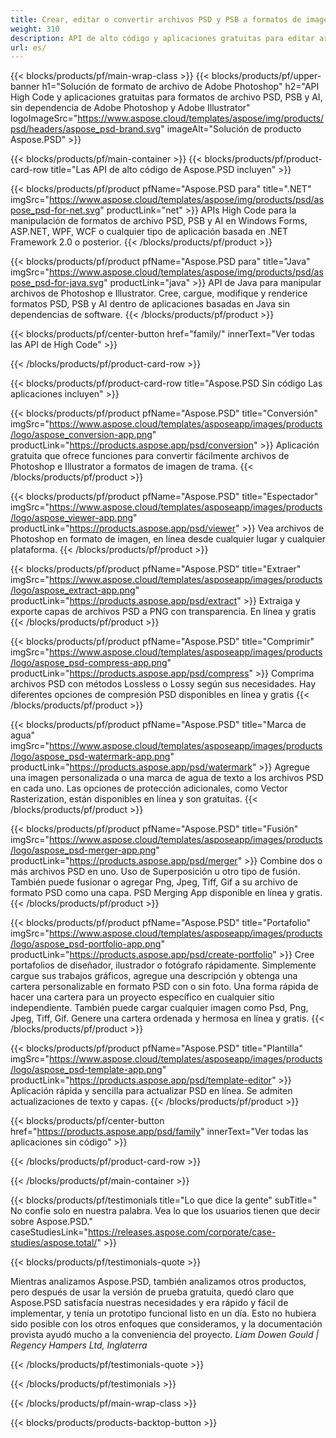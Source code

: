 ```yaml
---
title: Crear, editar o convertir archivos PSD y PSB a formatos de imagen y PDF
weight: 310
description: API de alto código y aplicaciones gratuitas para editar archivos de Photoshop. Capacidad para actualizar las propiedades de la capa, agregar marcas de agua, rotar la escala, Flip Crop, Dithering Raster Conversion.
url: es/
---
```


{{< blocks/products/pf/main-wrap-class >}}
{{< blocks/products/pf/upper-banner h1="Solución de formato de archivo de Adobe Photoshop" h2="API High Code y aplicaciones gratuitas para formatos de archivo PSD, PSB y AI, sin dependencia de Adobe Photoshop y Adobe Illustrator" logoImageSrc="https://www.aspose.cloud/templates/aspose/img/products/psd/headers/aspose_psd-brand.svg" imageAlt="Solución de producto Aspose.PSD" >}}

{{< blocks/products/pf/main-container >}}
{{< blocks/products/pf/product-card-row title="Las API de alto código de Aspose.PSD incluyen" >}}

{{< blocks/products/pf/product pfName="Aspose.PSD para" title=".NET" imgSrc="https://www.aspose.cloud/templates/aspose/img/products/psd/aspose_psd-for-net.svg" productLink="net" >}}
APIs High Code para la manipulación de formatos de archivo PSD, PSB y AI en Windows Forms, ASP.NET, WPF, WCF o cualquier tipo de aplicación basada en .NET Framework 2.0 o posterior.
{{< /blocks/products/pf/product >}}

{{< blocks/products/pf/product pfName="Aspose.PSD para" title="Java" imgSrc="https://www.aspose.cloud/templates/aspose/img/products/psd/aspose_psd-for-java.svg" productLink="java" >}}
API de Java para manipular archivos de Photoshop e Illustrator. Cree, cargue, modifique y renderice formatos PSD, PSB y AI dentro de aplicaciones basadas en Java sin dependencias de software.
{{< /blocks/products/pf/product >}}

{{< blocks/products/pf/center-button href="family/" innerText="Ver todas las API de High Code" >}}

{{< /blocks/products/pf/product-card-row >}}

{{< blocks/products/pf/product-card-row title="Aspose.PSD Sin código Las aplicaciones incluyen" >}}

{{< blocks/products/pf/product pfName="Aspose.PSD" title="Conversión" imgSrc="https://www.aspose.cloud/templates/asposeapp/images/products/logo/aspose_conversion-app.png" productLink="https://products.aspose.app/psd/conversion" >}}
Aplicación gratuita que ofrece funciones para convertir fácilmente archivos de Photoshop e Illustrator a formatos de imagen de trama.
{{< /blocks/products/pf/product >}}

{{< blocks/products/pf/product pfName="Aspose.PSD" title="Espectador" imgSrc="https://www.aspose.cloud/templates/asposeapp/images/products/logo/aspose_viewer-app.png" productLink="https://products.aspose.app/psd/viewer" >}}
Vea archivos de Photoshop en formato de imagen, en línea desde cualquier lugar y cualquier plataforma.
{{< /blocks/products/pf/product >}}

{{< blocks/products/pf/product pfName="Aspose.PSD" title="Extraer" imgSrc="https://www.aspose.cloud/templates/asposeapp/images/products/logo/aspose_extract-app.png" productLink="https://products.aspose.app/psd/extract" >}}
Extraiga y exporte capas de archivos PSD a PNG con transparencia. En línea y gratis
{{< /blocks/products/pf/product >}}

{{< blocks/products/pf/product pfName="Aspose.PSD" title="Comprimir" imgSrc="https://www.aspose.cloud/templates/asposeapp/images/products/logo/aspose_psd-compress-app.png" productLink="https://products.aspose.app/psd/compress" >}}
Comprima archivos PSD con métodos Lossless o Lossy según sus necesidades. Hay diferentes opciones de compresión PSD disponibles en línea y gratis
{{< /blocks/products/pf/product >}}

{{< blocks/products/pf/product pfName="Aspose.PSD" title="Marca de agua" imgSrc="https://www.aspose.cloud/templates/asposeapp/images/products/logo/aspose_psd-watermark-app.png" productLink="https://products.aspose.app/psd/watermark" >}}
Agregue una imagen personalizada o una marca de agua de texto a los archivos PSD en cada uno. Las opciones de protección adicionales, como Vector Rasterization, están disponibles en línea y son gratuitas.
{{< /blocks/products/pf/product >}}

{{< blocks/products/pf/product pfName="Aspose.PSD" title="Fusión" imgSrc="https://www.aspose.cloud/templates/asposeapp/images/products/logo/aspose_psd-merger-app.png" productLink="https://products.aspose.app/psd/merger" >}}
Combine dos o más archivos PSD en uno. Uso de Superposición u otro tipo de fusión. También puede fusionar o agregar Png, Jpeg, Tiff, Gif a su archivo de formato PSD como una capa. PSD Merging App disponible en línea y gratis.
{{< /blocks/products/pf/product >}}

{{< blocks/products/pf/product pfName="Aspose.PSD" title="Portafolio" imgSrc="https://www.aspose.cloud/templates/asposeapp/images/products/logo/aspose_psd-portfolio-app.png" productLink="https://products.aspose.app/psd/create-portfolio" >}}
Cree portafolios de diseñador, ilustrador o fotógrafo rápidamente. Simplemente cargue sus trabajos gráficos, agregue una descripción y obtenga una cartera personalizable en formato PSD con o sin foto. Una forma rápida de hacer una cartera para un proyecto específico en cualquier sitio independiente. También puede cargar cualquier imagen como Psd, Png, Jpeg, Tiff, Gif. Genere una cartera ordenada y hermosa en línea y gratis.
{{< /blocks/products/pf/product >}}

{{< blocks/products/pf/product pfName="Aspose.PSD" title="Plantilla" imgSrc="https://www.aspose.cloud/templates/asposeapp/images/products/logo/aspose_psd-template-app.png" productLink="https://products.aspose.app/psd/template-editor" >}}
Aplicación rápida y sencilla para actualizar PSD en línea. Se admiten actualizaciones de texto y capas.
{{< /blocks/products/pf/product >}}

{{< blocks/products/pf/center-button href="https://products.aspose.app/psd/family" innerText="Ver todas las aplicaciones sin código" >}}

{{< /blocks/products/pf/product-card-row >}}

{{< /blocks/products/pf/main-container >}}

{{< blocks/products/pf/testimonials title="Lo que dice la gente" subTitle=" No confíe solo en nuestra palabra. Vea lo que los usuarios tienen que decir sobre Aspose.PSD." caseStudiesLink="https://releases.aspose.com/corporate/case-studies/aspose.total/" >}}

{{< blocks/products/pf/testimonials-quote >}}
<p class="first">
 Mientras analizamos Aspose.PSD, también analizamos otros productos, pero después de usar la versión de prueba gratuita, quedó claro que Aspose.PSD satisfacía nuestras necesidades y era rápido y fácil de implementar, y tenía un prototipo funcional listo en un día. Esto no hubiera sido posible con los otros enfoques que consideramos, y la documentación provista ayudó mucho a la conveniencia del proyecto.
 <em>
  Liam Dowen Gould | Regency Hampers Ltd, Inglaterra
 </em>
</p>

{{< /blocks/products/pf/testimonials-quote >}}

{{< /blocks/products/pf/testimonials >}}

{{< /blocks/products/pf/main-wrap-class >}}

{{< blocks/products/products-backtop-button >}}
